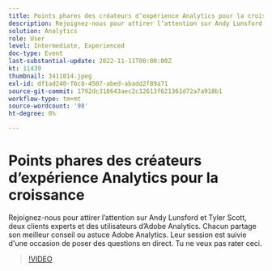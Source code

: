 ```yaml
---
title: Points phares des créateurs d’expérience Analytics pour la croissance
description: Rejoignez-nous pour attirer l’attention sur Andy Lunsford et Tyler Scott, deux clients experts et des utilisateurs d’Adobe Analytics. Chacun partage son meilleur conseil ou astuce Adobe Analytics. Leur session est suivie d'une occasion de poser des questions en direct. Tu ne veux pas rater ceci.
solution: Analytics
role: User
level: Intermediate, Experienced
doc-type: Event
last-substantial-update: 2022-11-11T00:00:00Z
kt: 11439
thumbnail: 3411014.jpeg
exl-id: df1ad240-f6c8-4507-abed-abadd2f89a71
source-git-commit: 1792dc318643aec2c12613f621361d72a7a918b1
workflow-type: tm+mt
source-wordcount: '98'
ht-degree: 0%

---
```


# Points phares des créateurs d’expérience Analytics pour la croissance

Rejoignez-nous pour attirer l’attention sur Andy Lunsford et Tyler Scott, deux clients experts et des utilisateurs d’Adobe Analytics. Chacun partage son meilleur conseil ou astuce Adobe Analytics. Leur session est suivie d&#39;une occasion de poser des questions en direct. Tu ne veux pas rater ceci.

>[!VIDEO](https://video.tv.adobe.com/v/3411014/?quality=12&learn=on)
